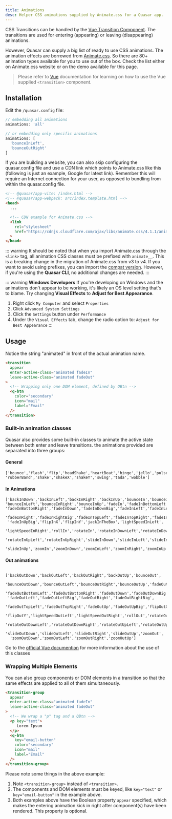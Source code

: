 ```yaml
---
title: Animations
desc: Helper CSS animations supplied by Animate.css for a Quasar app.
---
```


CSS Transitions can be handled by the [Vue Transition Component](https://vuejs.org/api/built-in-components.html). The transitions are used for entering (appearing) or leaving (disappearing) animations.

However, Quasar can supply a big list of ready to use CSS animations. The animation effects are borrowed from [Animate.css](https://animate.style/). So there are 80+ animation types available for you to use out of the box. Check the list either on Animate.css website or on the demo available for this page.

> Please refer to [Vue](https://vuejs.org/api/built-in-components.html#transition) documentation for learning on how to use the Vue supplied `<transition>` component.

## Installation

Edit the `/quasar.config` file:

```js /quasar.config file
// embedding all animations
animations: 'all'

// or embedding only specific animations
animations: [
  'bounceInLeft',
  'bounceOutRight'
]
```

If you are building a website, you can also skip configuring the quasar.config file and use a CDN link which points to Animate.css like this (following is just an example, Google for latest link). Remember this will require an Internet connection for your user, as opposed to bundling from within the quasar.config file.

```html
<!-- @quasar/app-vite: /index.html -->
<!-- @quasar/app-webpack: src/index.template.html -->
<head>
  ...

  <!-- CDN example for Animate.css -->
  <link
    rel="stylesheet"
    href="https://cdnjs.cloudflare.com/ajax/libs/animate.css/4.1.1/animate.min.css"
  >
</head>
```

::: warning
It should be noted that when you import Animate.css through the `<link>` tag, all animation CSS classes must be prefixed with `animate__`. This is a breaking change in the migration of Animate.css from v3 to v4. If you want to avoid using prefixes, you can import the [compat version](https://animate.style/#migration). However, if you're using the **Quasar CLI**, no additional changes are needed.
:::

::: warning
**Windows Developers**
If you're developing on Windows and the animations don't appear to be working, it's likely an OS level setting that's to blame.
Try changing **Visual Effects** to **Adjust for Best Appearance**.
1. Right click `My Computer` and select `Properties`
2. Click `Advanced System Settings`
3. Click the `Settings` button under `Performance`
4. Under the `Visual Effects` tab, change the radio option to: `Adjust for Best Appearance`
:::

## Usage
Notice the string "animated" in front of the actual animation name.

```html Example with wrapping only one DOM element / component
<transition
  appear
  enter-active-class="animated fadeIn"
  leave-active-class="animated fadeOut"
>
  <!-- Wrapping only one DOM element, defined by QBtn -->
  <q-btn
    color="secondary"
    icon="mail"
    label="Email"
  />
</transition>
```
### Built-in animation classes
Quasar also provides some built-in classes to animate the active state between both enter and leave transitions. the animations provided are separated into three groups:
#### General
```
['bounce','flash','flip','headShake','heartBeat','hinge','jello','pulse',
'rubberBand','shake','shakeX','shakeY','swing','tada','wobble']
```
#### In Animations
```
['backInDown','backInLeft','backInRight','backInUp','bounceIn','bounceInDown',
'bounceInLeft','bounceInRight','bounceInUp','fadeIn','fadeInBottomLeft',
'fadeInBottomRight','fadeInDown','fadeInDownBig','fadeInLeft','fadeInLeftBig',
 'fadeInRight','fadeInRightBig','fadeInTopLeft','fadeInTopRight','fadeInUp',
 'fadeInUpBig','flipInX','flipInY','jackInTheBox','lightSpeedInLeft',
 'lightSpeedInRight','rollIn','rotateIn','rotateInDownLeft','rotateInDownRight',
  'rotateInUpLeft','rotateInUpRight','slideInDown','slideInLeft','slideInRight',
   'slideInUp','zoomIn','zoomInDown','zoomInLeft','zoomInRight','zoomInUp']
```
#### Out animations
```

['backOutDown','backOutLeft','backOutRight','backOutUp','bounceOut',
 'bounceOutDown','bounceOutLeft','bounceOutRight','bounceOutUp','fadeOut',
 'fadeOutBottomLeft','fadeOutBottomRight','fadeOutDown','fadeOutDownBig',
 'fadeOutLeft','fadeOutLeftBig','fadeOutRight','fadeOutRightBig',
 'fadeOutTopLeft','fadeOutTopRight','fadeOutUp','fadeOutUpBig','flipOutX',
 'flipOutY','lightSpeedOutLeft','lightSpeedOutRight','rollOut','rotateOut',
 'rotateOutDownLeft','rotateOutDownRight','rotateOutUpLeft','rotateOutUpRight',
  'slideOutDown','slideOutLeft','slideOutRight','slideOutUp','zoomOut',
  'zoomOutDown','zoomOutLeft','zoomOutRight','zoomOutUp']
```

Go to the [official Vue documention](https://vuejs.org/guide/built-ins/transition.html#custom-transition-classes) for more information about the use of this classes

### Wrapping Multiple Elements
You can also group components or DOM elements in a transition so that the same effects are applied to all of them simultaneously.

```html Example with wrapping multiple DOM elements / components
<transition-group
  appear
  enter-active-class="animated fadeIn"
  leave-active-class="animated fadeOut"
>
  <!-- We wrap a "p" tag and a QBtn -->
  <p key="text">
     Lorem Ipsum
  </p>
  <q-btn
    key="email-button"
    color="secondary"
    icon="mail"
    label="Email"
  />
</transition-group>
```

Please note some things in the above example:

1. Note `<transition-group>` instead of `<transition>`.
2. The components and DOM elements must be keyed, like `key="text"` or `key="email-button"` in the example above.
3. Both examples above have the Boolean property `appear` specified, which makes the entering animation kick in right after component(s) have been rendered. This property is optional.
